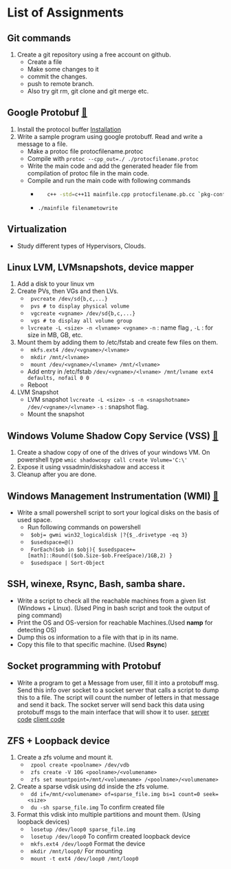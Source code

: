 # List of Assignments

## Git commands
1.  Create a git repository using a free account on github.
    - Create a file
    - Make some changes to it
    - commit the changes.
    - push to remote branch.
    - Also try git rm, git clone and git merge etc.

## Google Protobuf [:link:](https://developers.google.com/protocol-buffers/docs/cpptutorial)
1.  Install the protocol buffer [Installation](https://askubuntu.com/questions/1072683/how-can-i-install-protoc-on-ubuntu-16-04)
1.  Write a sample program using google protobuff.  Read and write a message to a file.
    - Make a protoc file protocfilename.protoc 
    - Compile with ```protoc --cpp_out=./ ./protocfilename.protoc```
    - Write the main code and add the generated header file from compilation of protoc file in the main code.
    - Compile and run the main code with following commands
      - ```sh 
           c++ -std=c++11 mainfile.cpp protocfilename.pb.cc `pkg-config --cflags --libs protobuf` -o mainfile
        ```
      - ``` ./mainfile filenametowrite ```
      
## Virtualization
- Study different types of Hypervisors, Clouds.

## Linux LVM, LVMsnapshots, device mapper
1.  Add a disk to your linux vm
1.  Create PVs, then VGs and then LVs.
    - ``` pvcreate /dev/sd{b,c,...}``` 
    - ``` pvs # to display physical volume```
    - ``` vgcreate <vgname> /dev/sd{b,c,...}```
    - ``` vgs # to display all volume group```
    - ``` lvcreate -L <size> -n <lvname> <vgname> ``` ```-n``` : name flag , ```-L``` : for size in MB, GB, etc.
1.  Mount them by adding them to /etc/fstab and create few files on them.
    - ``` mkfs.ext4 /dev/<vgname>/<lvname>```
    - ``` mkdir /mnt/<lvname>```
    - ``` mount /dev/<vgname>/<lvname> /mnt/<lvname>```
    - Add entry in /etc/fstab ```/dev/<vgname>/<lvname> /mnt/lvname ext4 defaults, nofail 0 0```
    - Reboot
1. LVM Snapshot
    - LVM snapshot ``` lvcreate -L <size> -s -n <snapshotname> /dev/<vgname>/<lvname> ``` ```-s``` : snapshot flag. 
    - Mount the snapshot
    
## Windows Volume Shadow Copy Service (VSS) [:link:](https://docs.microsoft.com/en-us/windows/win32/vss/volume-shadow-copy-service-portal)
1.  Create a shadow copy of one of the drives of your windows VM. On powershell type ```wmic shadowcopy call create Volume='C:\' ``` 
1.  Expose it using vssadmin/diskshadow and access it
1.  Cleanup after you are done. 

## Windows Management Instrumentation (WMI) [:link:](https://docs.microsoft.com/en-us/windows/win32/wmisdk/wmi-start-page)
- Write a small powershell script to sort your logical disks on the basis of used space.
  - Run following commands on powershell
  - ``` $obj= gwmi win32_logicaldisk |?{$_.drivetype -eq 3}```
  - ``` $usedspace=@()```
  - ``` ForEach($ob in $obj){ $usedspace+=[math]::Round(($ob.Size-$ob.FreeSpace)/1GB,2) }```
  - ``` $usedspace | Sort-Object```
  
## SSH, winexe, Rsync, Bash, samba share. 
- Write a script to check all the reachable machines from a given list (Windows + Linux). (Used Ping in bash script and took the output of ping command)
- Print the OS and OS-version for reachable Machines.(Used **namp** for detecting OS) 
- Dump this os information to a file with that ip in its name.
- Copy this file to that specific machine. (Used **Rsync**)

## Socket programming with Protobuf
- Write a program to get a Message from user, fill it into a protobuff msg. Send this info over socket to a socket server that calls a script to dump this to a file. The script will count the number of letters in that message and send it back. The socket server will send back this data using protobuff msgs to the main interface that will show it to user. [server code](https://github.com/sawantshivaji1997/demo_repo/blob/master/protobuf/server.cpp) [client code](https://github.com/sawantshivaji1997/demo_repo/blob/master/protobuf/client.cpp)

## ZFS + Loopback device
1.  Create a zfs volume and mount it.
    - ``` zpool create <poolname> /dev/vdb```
    - ``` zfs create -V 10G <poolname>/<volumename>```
    - ``` zfs set mountpoint=/mnt/<volumename> /<poolname>/<volumename>```
1.  Create a sparse vdisk using dd inside the zfs volume.
    - ``` dd if=/mnt/<volumename> of=sparse_file.img bs=1 count=0 seek=<size>```
    - ``` du -sh sparse_file.img``` To confirm created file
1.  Format this vdisk into multiple partitions and mount them. (Using loopback devices)
    - ``` losetup /dev/loop0 sparse_file.img```
    - ``` losetup /dev/loop0``` To confirm created loopback device
    - ``` mkfs.ext4 /dev/loop0``` Format the device
    - ``` mkdir /mnt/loop0/``` For mounting
    - ``` mount -t ext4 /dev/loop0 /mnt/loop0```
    
